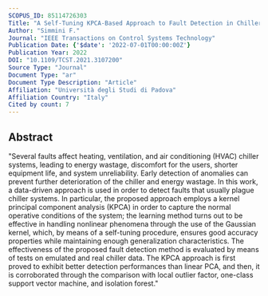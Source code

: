 ```yaml
---
SCOPUS_ID: 85114726303
Title: "A Self-Tuning KPCA-Based Approach to Fault Detection in Chiller Systems"
Author: "Simmini F."
Journal: "IEEE Transactions on Control Systems Technology"
Publication Date: {'$date': '2022-07-01T00:00:00Z'}
Publication Year: 2022
DOI: "10.1109/TCST.2021.3107200"
Source Type: "Journal"
Document Type: "ar"
Document Type Description: "Article"
Affiliation: "Università degli Studi di Padova"
Affiliation Country: "Italy"
Cited by count: 7
---
```


## Abstract
"Several faults affect heating, ventilation, and air conditioning (HVAC) chiller systems, leading to energy wastage, discomfort for the users, shorter equipment life, and system unreliability. Early detection of anomalies can prevent further deterioration of the chiller and energy wastage. In this work, a data-driven approach is used in order to detect faults that usually plague chiller systems. In particular, the proposed approach employs a kernel principal component analysis (KPCA) in order to capture the normal operative conditions of the system; the learning method turns out to be effective in handling nonlinear phenomena through the use of the Gaussian kernel, which, by means of a self-tuning procedure, ensures good accuracy properties while maintaining enough generalization characteristics. The effectiveness of the proposed fault detection method is evaluated by means of tests on emulated and real chiller data. The KPCA approach is first proved to exhibit better detection performances than linear PCA, and then, it is corroborated through the comparison with local outlier factor, one-class support vector machine, and isolation forest."
